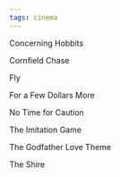```yaml
---
tags: cinema 
---
```


Concerning Hobbits 

Cornfield Chase 

Fly 

For a Few Dollars More 

No Time for Caution 

The Imitation Game 

The Godfather Love Theme 

The Shire 


